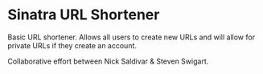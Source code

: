 Sinatra URL Shortener
=====================

Basic URL shortener.  Allows all users to create new URLs and will allow for private URLs if they create an account.

Collaborative effort between Nick Saldivar & Steven Swigart.

